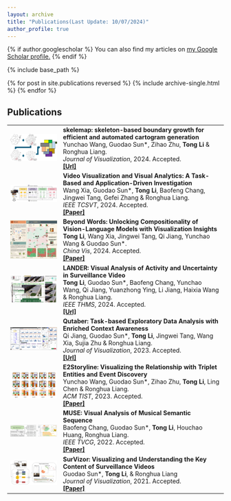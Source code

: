 ```yaml
---
layout: archive
title: "Publications(Last Update: 10/07/2024)"
author_profile: true
---
```


{% if author.googlescholar %}
  You can also find my articles on <u><a href="{{author.googlescholar}}">my Google Scholar profile</a>.</u>
{% endif %}

{% include base_path %}

{% for post in site.publications reversed %}
  {% include archive-single.html %}
{% endfor %}



## Publications

|   |   |
|---|---|
| <img src="/images/Skelemap.jpg" alt="Thumbnail" style="width: 300px; height: auto;">    | **skelemap: skeleton-based boundary growth for efficient and automated cartogram generation**<br>Yunchao Wang, Guodao Sun*, Zihao Zhu, **Tong Li** & Ronghua Liang. <br>*Journal of Visualization*, 2024. Accepted.<br>[**[Url]**](https://link.springer.com/article/10.1007/s12650-024-01031-8) |
| <img src="/images/xia.png" alt="Thumbnail" style="width: 300px; height: auto;">         | **Video Visualization and Visual Analytics: A Task-Based and Application-Driven Investigation**<br>Wang Xia, Guodao Sun*, **Tong Li**, Baofeng Chang, Jingwei Tang, Gefei Zhang & Ronghua Liang. <br>*IEEE TCSVT*, 2024. Accepted.<br>[**[Paper]**](/files/xia.pdf) |
| <img src="/images/Beyond.png" alt="Thumbnail" style="width: 300px; height: auto;">      | **Beyond Words: Unlocking Compositionality of Vision-Language Models with Visualization Insights**<br>**Tong Li**, Wang Xia, Jingwei Tang, Qi Jiang, Yunchao Wang & Guodao Sun*. <br>*China Vis*, 2024. Accepted.<br>[**[Paper]**](/files/Beyond.pdf) |
| <img src="/images/Lander.png" alt="Thumbnail" style="width: 300px; height: auto;">      | **LANDER: Visual Analysis of Activity and Uncertainty in Surveillance Video**<br>**Tong Li**, Guodao Sun*, Baofeng Chang, Yunchao Wang, Qi Jiang, Yuanzhong Ying, Li Jiang, Haixia Wang & Ronghua Liang.<br>*IEEE THMS*, 2024. Accepted.<br>[**[Url]**](https://ieeexplore.ieee.org/document/10570041) |
| <img src="/images/Qutaber.png" alt="Thumbnail" style="width: 300px; height: auto;">     | **Qutaber: Task-based Exploratory Data Analysis with Enriched Context Awareness**<br>Qi Jiang, Guodao Sun*, **Tong Li**, Jingwei Tang, Wang Xia, Sujia Zhu & Ronghua Liang.<br>*Journal of Visualization*, 2023. Accepted.<br>[**[Url]**](https://link.springer.com/article/10.1007/s12650-024-00975-1) |
| <img src="/images/Storyline.png" alt="Thumbnail" style="width: 300px; height: auto;">   | **E2Storyline: Visualizing the Relationship with Triplet Entities and Event Discovery**<br>Yunchao Wang, Guodao Sun*, Zihao Zhu, **Tong Li**, Ling Chen & Ronghua Liang.<br>*ACM TIST*, 2023. Accepted.<br>[**[Paper]**](/files/Storyline.pdf)      |
| <img src="/images/MUSE.png" alt="Thumbnail" style="width: 300px; height: auto;">        | **MUSE: Visual Analysis of Musical Semantic Sequence**<br>Baofeng Chang, Guodao Sun*, **Tong Li**, Houchao Huang, Ronghua Liang.<br>*IEEE TVCG*, 2022. Accepted.<br>[**[Paper]**](/files/MUSE.pdf)                                                |
| <img src="/images/SurVizor.png" alt="Thumbnail" style="width: 300px; height: auto;">    | **SurVizor: Visualizing and Understanding the Key Content of Surveillance Videos**<br>Guodao Sun*, **Tong Li**, & Ronghua Liang<br>*Journal of Visualization*, 2021. Accepted.<br>[**[Paper]**](/files/SurVizor.pdf)                             |



<!-- End of each publication entry -->

